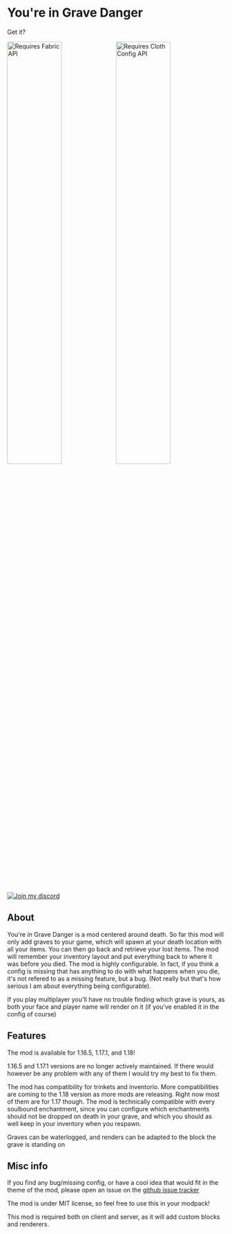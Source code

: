 # You're in Grave Danger

Get it?

<a href="https://www.curseforge.com/minecraft/mc-mods/fabric-api"><img src="https://i.imgur.com/Ol1Tcf8.png" alt="Requires Fabric API" width="50%"></a><a href="https://www.curseforge.com/minecraft/mc-mods/cloth-config"><img src="https://i.imgur.com/7weZ8uu.png" alt="Requires Cloth Config API" width="50%"></a>


<a href="https://discord.gg/GyrfpAVH3Q"><img src="https://i.imgur.com/0Prkr13.png" alt="Join my discord"></a>

## About

You're in Grave Danger is a mod centered around death.
So far this mod will only add graves to your game, which will spawn at your death location with all your items. You can then go back and retrieve your lost items. The mod will remember your inventory layout and put everything back to where it was before you died. The mod is highly configurable. In fact, if you think a config is missing that has anything to do with what happens when you die, it's not refered to as a missing feature, but a bug. (Not really but that's how serious I am about everything being configurable).



If you play multiplayer you'll have no trouble finding which grave is yours, as both your face and player name will render on it (if you've enabled it in the config of course)



## Features

The mod is available for 1.16.5, 1.17.1, and 1.18!

1.16.5 and 1.17.1 versions are no longer actively maintained. If there would however be any problem with any of them I would try my best to fix them.

The mod has compatibility for trinkets and inventorio. More compatibilities are coming to the 1.18 version as more mods are releasing. Right now most of them are for 1.17 though.
The mod is technically compatible with every soulbound enchantment, since you can configure which enchantments should not be dropped on death in your grave, and which you should as well keep in your inventory when you respawn.

Graves can be waterlogged, and renders can be adapted to the block the grave is standing on


## Misc info

If you find any bug/missing config, or have a cool idea that would fit in the theme of the mod, please open an issue on the [github issue tracker](https://github.com/B1n-ry/Youre-in-grave-danger/issues)

The mod is under MIT license, so feel free to use this in your modpack!

This mod is required both on client and server, as it will add custom blocks and renderers.